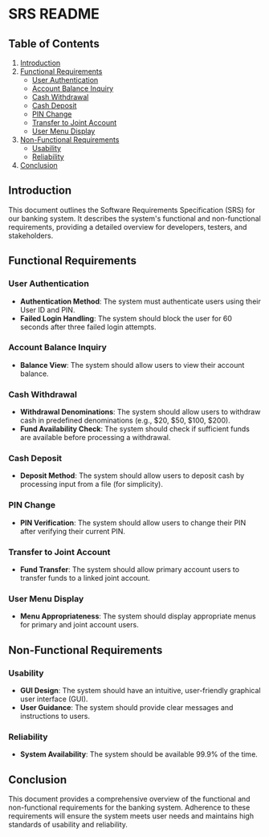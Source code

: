 # SRS README

## Table of Contents
1. [Introduction](#introduction)
2. [Functional Requirements](#functional-requirements)
   - [User Authentication](#user-authentication)
   - [Account Balance Inquiry](#account-balance-inquiry)
   - [Cash Withdrawal](#cash-withdrawal)
   - [Cash Deposit](#cash-deposit)
   - [PIN Change](#pin-change)
   - [Transfer to Joint Account](#transfer-to-joint-account)
   - [User Menu Display](#user-menu-display)
3. [Non-Functional Requirements](#non-functional-requirements)
   - [Usability](#usability)
   - [Reliability](#reliability)
4. [Conclusion](#conclusion)

## Introduction
This document outlines the Software Requirements Specification (SRS) for our banking system. It describes the system's functional and non-functional requirements, providing a detailed overview for developers, testers, and stakeholders.

## Functional Requirements

### User Authentication
- **Authentication Method**: The system must authenticate users using their User ID and PIN.
- **Failed Login Handling**: The system should block the user for 60 seconds after three failed login attempts.

### Account Balance Inquiry
- **Balance View**: The system should allow users to view their account balance.

### Cash Withdrawal
- **Withdrawal Denominations**: The system should allow users to withdraw cash in predefined denominations (e.g., $20, $50, $100, $200).
- **Fund Availability Check**: The system should check if sufficient funds are available before processing a withdrawal.

### Cash Deposit
- **Deposit Method**: The system should allow users to deposit cash by processing input from a file (for simplicity).

### PIN Change
- **PIN Verification**: The system should allow users to change their PIN after verifying their current PIN.

### Transfer to Joint Account
- **Fund Transfer**: The system should allow primary account users to transfer funds to a linked joint account.

### User Menu Display
- **Menu Appropriateness**: The system should display appropriate menus for primary and joint account users.

## Non-Functional Requirements

### Usability
- **GUI Design**: The system should have an intuitive, user-friendly graphical user interface (GUI).
- **User Guidance**: The system should provide clear messages and instructions to users.

### Reliability
- **System Availability**: The system should be available 99.9% of the time.

## Conclusion
This document provides a comprehensive overview of the functional and non-functional requirements for the banking system. Adherence to these requirements will ensure the system meets user needs and maintains high standards of usability and reliability.
